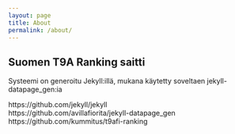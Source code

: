 ```yaml
---
layout: page
title: About
permalink: /about/
---
```


<h2>Suomen T9A Ranking saitti</h2>

<p>Systeemi on generoitu Jekyll:illä, mukana käytetty soveltaen jekyll-datapage_gen:ia</p>



<p>
<a>https://github.com/jekyll/jekyll</a><br>
<a>https://github.com/avillafiorita/jekyll-datapage_gen</a><br>
<a>https://github.com/kummitus/t9afi-ranking</a><br>
</p>
